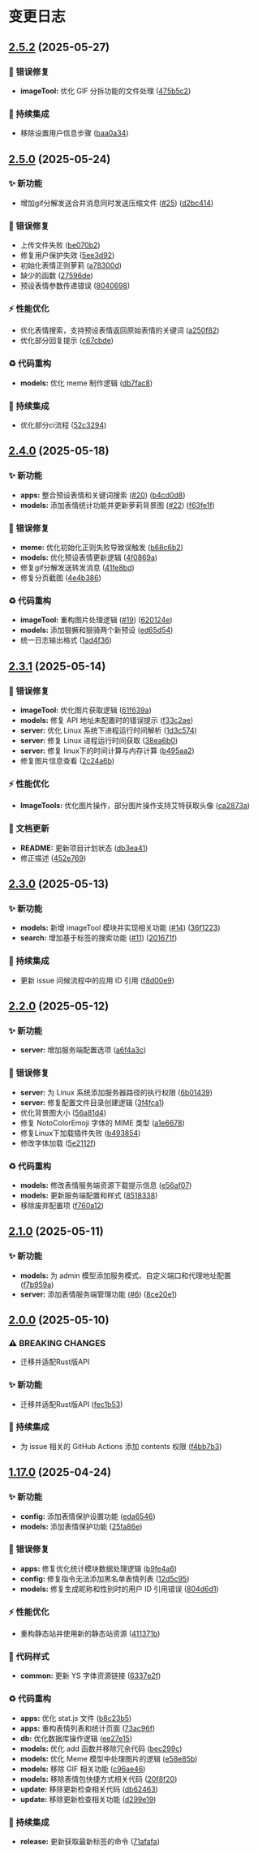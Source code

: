 # 变更日志

## [2.5.2](https://github.com/TaoriJS/emojimix-plugin/compare/v2.5.1...v2.5.2) (2025-05-27)


### 🐛 错误修复

* **imageTool:** 优化 GIF 分拆功能的文件处理 ([475b5c2](https://github.com/TaoriJS/emojimix-plugin/commit/475b5c2ef5262d79bd025c764eb11887b068d6d1))


### 🎡 持续集成

* 移除设置用户信息步骤 ([baa0a34](https://github.com/TaoriJS/emojimix-plugin/commit/baa0a34726b8ea8f8917736bf58e815681ee9238))

## [2.5.0](https://github.com/TaoriJS/emojimix-plugin/compare/v2.4.0...v2.5.0) (2025-05-24)


### ✨ 新功能

* 增加gif分解发送合并消息同时发送压缩文件 ([#25](https://github.com/TaoriJS/emojimix-plugin/issues/25)) ([d2bc414](https://github.com/TaoriJS/emojimix-plugin/commit/d2bc414bfd1db1f267dd5bf75adf95a1cc38d956))


### 🐛 错误修复

* 上传文件失败 ([be070b2](https://github.com/TaoriJS/emojimix-plugin/commit/be070b25cea2f2d6d7106d8f532e9883ad419cd2))
* 修复用户保护失效 ([5ee3d92](https://github.com/TaoriJS/emojimix-plugin/commit/5ee3d92f746bb169e7354d38a9c4471d08fe875a))
* 初始化表情正则萝莉 ([a78300d](https://github.com/TaoriJS/emojimix-plugin/commit/a78300de32f1246db1f324c233be7c901814a6ad))
* 缺少的函数 ([27596de](https://github.com/TaoriJS/emojimix-plugin/commit/27596de4a3f1db206450a8fed73c464866e06c80))
* 预设表情参数传递错误 ([8040698](https://github.com/TaoriJS/emojimix-plugin/commit/80406988ea928a2adf474e1407feacce3a877dd3))


### ⚡️ 性能优化

* 优化表情搜索，支持预设表情返回原始表情的关键词 ([a250f82](https://github.com/TaoriJS/emojimix-plugin/commit/a250f82ac0d0a7299f8b5e415885e58825319496))
* 优化部分回复提示 ([c67cbde](https://github.com/TaoriJS/emojimix-plugin/commit/c67cbde271db122bf21e337d529a3072b472c481))


### ♻️ 代码重构

* **models:** 优化 meme 制作逻辑 ([db7fac8](https://github.com/TaoriJS/emojimix-plugin/commit/db7fac80d2f257b3ff4d1a48b4620a59f7cbb619))


### 🎡 持续集成

* 优化部分ci流程 ([52c3294](https://github.com/TaoriJS/emojimix-plugin/commit/52c3294ff27e8201c1f7d5b9c663c2a927085d10))

## [2.4.0](https://github.com/TaoriJS/emojimix-plugin/compare/v2.3.1...v2.4.0) (2025-05-18)


### ✨ 新功能

* **apps:** 整合预设表情和关键词搜索 ([#20](https://github.com/TaoriJS/emojimix-plugin/issues/20)) ([b4cd0d8](https://github.com/TaoriJS/emojimix-plugin/commit/b4cd0d80badf89239090a200f84bd316fb564ec4))
* **models:** 添加表情统计功能并更新萝莉背景图 ([#22](https://github.com/TaoriJS/emojimix-plugin/issues/22)) ([f63fe1f](https://github.com/TaoriJS/emojimix-plugin/commit/f63fe1fee0e5d35608ff00f531497103a39e7f05))


### 🐛 错误修复

* **meme:** 优化初始化正则失败导致误触发 ([b68c6b2](https://github.com/TaoriJS/emojimix-plugin/commit/b68c6b2eb92ac283f76708c79f882af2b0008603))
* **models:** 优化预设表情更新逻辑 ([4f0869a](https://github.com/TaoriJS/emojimix-plugin/commit/4f0869a036c34d9ef1e0d7dc75fea154d9c5053d))
* 修复gif分解发送转发消息 ([41fe8bd](https://github.com/TaoriJS/emojimix-plugin/commit/41fe8bd4636fc0c0dec3a0ca8c337be168299c0f))
* 修复分页截图 ([4e4b386](https://github.com/TaoriJS/emojimix-plugin/commit/4e4b386bfa5de44cf96c08170800c4b978830258))


### ♻️ 代码重构

* **imageTool:** 重构图片处理逻辑 ([#19](https://github.com/TaoriJS/emojimix-plugin/issues/19)) ([620124e](https://github.com/TaoriJS/emojimix-plugin/commit/620124ec637e6da5b05aa48034eeae1778f6d1c3))
* **models:** 添加狠撅和狠骑两个新预设 ([ed65d54](https://github.com/TaoriJS/emojimix-plugin/commit/ed65d54894168ddc1ca6ac3f3dc33cd4eeb6f1a8))
* 统一日志输出格式 ([1ad4f36](https://github.com/TaoriJS/emojimix-plugin/commit/1ad4f36fc6e97f3ede67c1b98a2511ea37c53ff7))

## [2.3.1](https://github.com/TaoriJS/emojimix-plugin/compare/v2.3.0...v2.3.1) (2025-05-14)


### 🐛 错误修复

* **imageTool:** 优化图片获取逻辑 ([61f639a](https://github.com/TaoriJS/emojimix-plugin/commit/61f639acba44ea720677f092b9fff30e96bf6599))
* **models:** 修复 API 地址未配置时的错误提示 ([f33c2ae](https://github.com/TaoriJS/emojimix-plugin/commit/f33c2ae74adfcdbfacfee0d2c06fd1d032d44553))
* **server:** 优化 Linux 系统下进程运行时间解析 ([1d3c574](https://github.com/TaoriJS/emojimix-plugin/commit/1d3c574fec473b9ab548885f49932a874f6ccd17))
* **server:** 修复 Linux 进程运行时间获取 ([38ea6b0](https://github.com/TaoriJS/emojimix-plugin/commit/38ea6b01765620d527adc9ac7e4e983312a1fe89))
* **server:** 修复 linux下的时间计算与内存计算 ([b495aa2](https://github.com/TaoriJS/emojimix-plugin/commit/b495aa2e9192dc934b724ed97eb25d6fb455cb83))
* 修复图片信息查看 ([2c24a6b](https://github.com/TaoriJS/emojimix-plugin/commit/2c24a6b850e7bf579596d5900c4abb15adef2365))


### ⚡️ 性能优化

* **ImageTools:** 优化图片操作，部分图片操作支持艾特获取头像 ([ca2873a](https://github.com/TaoriJS/emojimix-plugin/commit/ca2873a6f632955915b29f87a52902c913dc697c))


### 📝 文档更新

* **README:** 更新项目计划状态 ([db3ea41](https://github.com/TaoriJS/emojimix-plugin/commit/db3ea4187eda3fafc02fc117ade24c1341d14730))
* 修正描述 ([452e769](https://github.com/TaoriJS/emojimix-plugin/commit/452e769dee66facd13b3443dd656591263277af1))

## [2.3.0](https://github.com/TaoriJS/emojimix-plugin/compare/v2.2.0...v2.3.0) (2025-05-13)


### ✨ 新功能

* **models:** 新增 imageTool 模块并实现相关功能 ([#14](https://github.com/TaoriJS/emojimix-plugin/issues/14)) ([36f1223](https://github.com/TaoriJS/emojimix-plugin/commit/36f1223e63eba12218b34f354883437aac74c7f3))
* **search:** 增加基于标签的搜索功能 ([#11](https://github.com/TaoriJS/emojimix-plugin/issues/11)) ([201671f](https://github.com/TaoriJS/emojimix-plugin/commit/201671fb7025c4fd1b80333bf3aa59e65c934418))


### 🎡 持续集成

* 更新 issue 问候流程中的应用 ID 引用 ([f8d00e9](https://github.com/TaoriJS/emojimix-plugin/commit/f8d00e91ecdc0438129826b481ff9bda3c94d559))

## [2.2.0](https://github.com/TaoriJS/emojimix-plugin/compare/v2.1.0...v2.2.0) (2025-05-12)


### ✨ 新功能

* **server:** 增加服务端配置选项 ([a6f4a3c](https://github.com/TaoriJS/emojimix-plugin/commit/a6f4a3c1f40515ab31593d9b247349ca3a8d9cdf))


### 🐛 错误修复

* **server:** 为 Linux 系统添加服务器路径的执行权限 ([6b01439](https://github.com/TaoriJS/emojimix-plugin/commit/6b014397fd92a8ed566cee8890aa94e5bf70db5b))
* **server:** 修复配置文件目录创建逻辑 ([3f4fca1](https://github.com/TaoriJS/emojimix-plugin/commit/3f4fca1f9f645e5a0e74aa306e9d9f7247ddd859))
* 优化背景图大小 ([56a81d4](https://github.com/TaoriJS/emojimix-plugin/commit/56a81d4a47b210cfeffa13e69ec955c28a3fd4a7))
* 修复 NotoColorEmoji 字体的 MIME 类型 ([a1e6678](https://github.com/TaoriJS/emojimix-plugin/commit/a1e667842e957fe9f54850daab56daf7b7f66680))
* 修复Linux下加载插件失败 ([b493854](https://github.com/TaoriJS/emojimix-plugin/commit/b49385443f63eb50012bf90c1ec366cfc8555a8c))
* 修改字体加载 ([5e2112f](https://github.com/TaoriJS/emojimix-plugin/commit/5e2112fb4b11f94d552a4b7ee79a10d5b74b4199))


### ♻️ 代码重构

* **models:** 修改表情服务端资源下载提示信息 ([e56af07](https://github.com/TaoriJS/emojimix-plugin/commit/e56af077e69e8c13e81432dc8f47c298409a1047))
* **models:** 更新服务端配置和样式 ([8518338](https://github.com/TaoriJS/emojimix-plugin/commit/8518338f4770c667c6c3f622d5120a83dcad72c5))
* 移除废弃配置项 ([f760a12](https://github.com/TaoriJS/emojimix-plugin/commit/f760a123f4556555d1e08153e173f83c1be01746))

## [2.1.0](https://github.com/TaoriJS/emojimix-plugin/compare/v2.0.0...v2.1.0) (2025-05-11)


### ✨ 新功能

* **models:** 为 admin 模型添加服务模式、自定义端口和代理地址配置 ([f7b959a](https://github.com/TaoriJS/emojimix-plugin/commit/f7b959a1f15e134356a765bb376dfb666ce3c2ef))
* **server:** 添加表情服务端管理功能 ([#6](https://github.com/TaoriJS/emojimix-plugin/issues/6)) ([8ce20e1](https://github.com/TaoriJS/emojimix-plugin/commit/8ce20e10fa869c731d25ef97c43a5df7b33405d5))

## [2.0.0](https://github.com/TaoriJS/emojimix-plugin/compare/v1.9.0...v2.0.0) (2025-05-10)


### ⚠ BREAKING CHANGES

* 迁移并适配Rust版API

### ✨ 新功能

* 迁移并适配Rust版API ([fec1b53](https://github.com/TaoriJS/emojimix-plugin/commit/fec1b5373e44509abd6be4e986d843fd53e95e66))


### 🎡 持续集成

* 为 issue 相关的 GitHub Actions 添加 contents 权限 ([f4bb7b3](https://github.com/TaoriJS/emojimix-plugin/commit/f4bb7b337d8659117c749ab8250e7254c7b5db2e))

## [1.17.0](https://github.com/ClarityJS/emojimix-plugin/compare/v1.16.1...v1.17.0) (2025-04-24)


### ✨ 新功能

* **config:** 添加表情保护设置功能 ([eda6546](https://github.com/ClarityJS/emojimix-plugin/commit/eda654662825c5a649ddf862451efb412b2662c4))
* **models:** 添加表情保护功能 ([25fa86e](https://github.com/ClarityJS/emojimix-plugin/commit/25fa86ed64c02b8fad6747364a8d4de462ec4600))


### 🐛 错误修复

* **apps:** 修复优化统计模块数据处理逻辑 ([b9fe4a6](https://github.com/ClarityJS/emojimix-plugin/commit/b9fe4a60816c9d81644b34527776ad6b8a56d95e))
* **config:** 修复指令无法添加黑名单表情列表 ([12d5c95](https://github.com/ClarityJS/emojimix-plugin/commit/12d5c95ab5f8e339d29903494c1d986ae2cdec5e))
* **models:** 修复生成昵称和性别时的用户 ID 引用错误 ([804d6d1](https://github.com/ClarityJS/emojimix-plugin/commit/804d6d11d97f53f540efb4c9216522b7d5d03be5))


### ⚡️ 性能优化

* 重构静态站并使用新的静态站资源 ([411371b](https://github.com/ClarityJS/emojimix-plugin/commit/411371b76ad8d00cab761c1ffe85ae2ef85ecc94))


### 🎨 代码样式

* **common:** 更新 YS 字体资源链接 ([6337e2f](https://github.com/ClarityJS/emojimix-plugin/commit/6337e2f2f18c269e8dcf129f92681079b0e389c7))


### ♻️ 代码重构

* **apps:** 优化 stat.js 文件 ([b8c23b5](https://github.com/ClarityJS/emojimix-plugin/commit/b8c23b56d1262e007b0c3c2b052f0295c5ed681e))
* **apps:** 重构表情列表和统计页面 ([73ac96f](https://github.com/ClarityJS/emojimix-plugin/commit/73ac96f17ef10cd1b2f3f66225370901e7c4faa0))
* **db:** 优化数据库操作逻辑 ([ee27e15](https://github.com/ClarityJS/emojimix-plugin/commit/ee27e15f37b039b4278e845825eca34bd4d16634))
* **models:** 优化 add 函数并移除冗余代码 ([bec299c](https://github.com/ClarityJS/emojimix-plugin/commit/bec299c2000255e9aef608153df8bee46e6a0f67))
* **models:** 优化 Meme 模型中处理图片的逻辑 ([e58e85b](https://github.com/ClarityJS/emojimix-plugin/commit/e58e85b7b04319544e9f236303cf2963d29c7712))
* **models:** 移除 GIF 相关功能 ([c96ae46](https://github.com/ClarityJS/emojimix-plugin/commit/c96ae468969df148bd3d5514c759e0f126ed0504))
* **models:** 移除表情包快捷方式相关代码 ([20f8f20](https://github.com/ClarityJS/emojimix-plugin/commit/20f8f20f332e31270c7f2c13757833e61cd997ea))
* **update:** 移除更新检查相关代码 ([db62463](https://github.com/ClarityJS/emojimix-plugin/commit/db62463e7f7b74ebfbd59d7814e5689550d0adef))
* **update:** 移除更新检查相关功能 ([d299e19](https://github.com/ClarityJS/emojimix-plugin/commit/d299e1927a6874e1a66d82dde79e551a7f722d2c))


### 🎡 持续集成

* **release:** 更新获取最新标签的命令 ([71afafa](https://github.com/ClarityJS/emojimix-plugin/commit/71afafaec53a402a2f471fa2653e5eab2e3e18e9))
